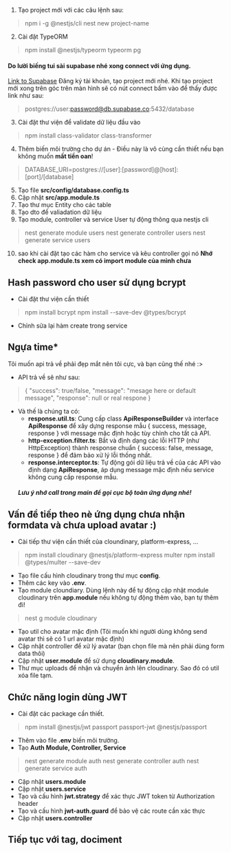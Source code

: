 1. Tạo project mới với các câu lệnh sau:
> npm i -g @nestjs/cli
> nest new project-name
2. Cài đặt TypeORM
> npm install @nestjs/typeorm typeorm pg
#### Do lười biếng tui sài supabase nhé xong connect với ứng dụng.
[Link to Supabase](https://supabase.com/)
Đăng ký tài khoản, tạo project mới nhé.
Khi tạo project mới xong trên góc trên màn hình sẽ có nút connect bấm vào để thấy được link như sau:
> postgres://user:password@db.supabase.co:5432/database
3. Cài đặt thư viện để validate dữ liệu đầu vào
> npm install class-validator class-transformer
4. Thêm biến môi trường cho dự án - Điều này là vô cùng cần thiết nếu bạn không muốn **mất tiền oan**!
> DATABASE_URI=postgres://[user]:[password]@[host]:[port]/[database]
5. Tạo file **src/config/database.config.ts**
6. Cập nhật **src/app.module.ts**
7. Tạo thư mục Entity cho các table
8. Tạo dto để valiadation dữ liệu
9. Tạo module, controller và service User tự động thông qua nestjs cli
> nest generate module users
> nest generate controller users
> nest generate service users
10. sao khi cài đặt tạo các hàm cho service và kêu controller gọi nó **Nhớ check app.module.ts xem có import module của mình chưa**
## Hash password cho user sử dụng bcrypt
- Cài đặt thư viện cần thiết
> npm install bcrypt
> npm install --save-dev @types/bcrypt
- Chỉnh sửa lại hàm create trong service
## Ngựa time*
Tôi muốn api trả về phải đẹp mắt nên tôi cực, và bạn cũng thế nhé :>
- API trả về sẽ như sau:
> {
    "success": true/false,
    "message": "mesage here or default message",
    "response": null or real respone
> }
- Và thế là chúng ta có:
    - **response.util.ts**: Cung cấp class **ApiResponseBuilder** và interface **ApiResponse** để xây dựng response mẫu { success, message, response } với message mặc định hoặc tùy chỉnh cho tất cả API.
    - **http-exception.filter.ts**: Bắt và định dạng các lỗi HTTP (như HttpException) thành response chuẩn { success: false, message, response } để đảm bảo xử lý lỗi thống nhất.
    - **response.interceptor.ts**: Tự động gói dữ liệu trả về của các API vào định dạng **ApiResponse**, áp dụng message mặc định nếu service không cung cấp response mẫu.
    ##### Lưu ý nhớ call trong main để gọi cục bộ toàn ứng dụng nhé!
## Vấn đề tiếp theo nè ứng dụng chưa nhận formdata và chưa upload avatar :)
- Cài tiếp thư viện cần thiết của cloundinary, platform-express, ...
> npm install cloudinary @nestjs/platform-express multer
> npm install @types/multer --save-dev
- Tạo file cấu hình cloudinary trong thư mục **config**.
- Thêm các key vào **.env**.
- Tạo module cloundiary. Dùng lệnh này để tự động cập nhật module cloudinary trên **app.module** nếu không tự động thêm vào, bạn tự thêm đi!
> nest g module cloudinary 
- Tạo util cho avatar mặc định (Tôi muốn khi người dùng không send avatar thì sẽ có 1 url avatar mặc định)
- Cập nhật controller để xử lý avatar (bạn chọn file mà nên phải dùng form data thôi)
- Cập nhật **user.module** để sử dụng **cloudinary.module**.
- Thư mục uploads để nhận và chuyển ảnh lên cloudinary. Sao đó có util xóa file tạm.
## Chức năng login dùng JWT
- Cài đặt các package cần thiết.
> npm install @nestjs/jwt passport passport-jwt @nestjs/passport
- Thêm vào file **.env** biến môi trường.
- Tạo **Auth Module, Controller, Service**
> nest generate module auth
> nest generate controller auth
> nest generate service auth
- Cập nhật **users.module**
- Cập nhật **users.service**
- Tạo và cấu hình **jwt.strategy** để xác thực JWT token từ Authorization header
- Tạo và cấu hình **jwt-auth.guard** để bảo vệ các route cần xác thực
- Cập nhật **users.controller**
##  Tiếp tục với tag, dociment






